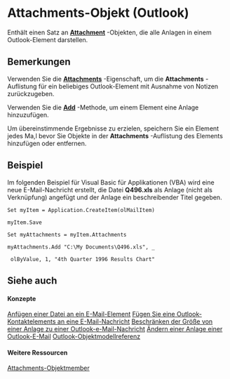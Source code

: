 
# Attachments-Objekt (Outlook)

Enthält einen Satz an  **[Attachment](3e11582b-ac90-0948-bc37-506570bb287b.md)** -Objekten, die alle Anlagen in einem Outlook-Element darstellen.


## Bemerkungen

Verwenden Sie die  **[Attachments](2843bef3-2ace-1cc0-1f15-c3fb776c3bf9.md)** -Eigenschaft, um die **Attachments** -Auflistung für ein beliebiges Outlook-Element mit Ausnahme von Notizen zurückzugeben.

Verwenden Sie die  **[Add](e11980fd-e1fc-a0c3-cdd0-0e598988d3c2.md)** -Methode, um einem Element eine Anlage hinzuzufügen.

Um übereinstimmende Ergebnisse zu erzielen, speichern Sie ein Element jedes Ma,l bevor Sie Objekte in der  **Attachments** -Auflistung des Elements hinzufügen oder entfernen.


## Beispiel

Im folgenden Beispiel für Visual Basic für Applikationen (VBA) wird eine neue E-Mail-Nachricht erstellt, die Datei  **Q496.xls** als Anlage (nicht als Verknüpfung) angefügt und der Anlage ein beschreibender Titel gegeben.


```
Set myItem = Application.CreateItem(olMailItem) 
 
myItem.Save 
 
Set myAttachments = myItem.Attachments 
 
myAttachments.Add "C:\My Documents\Q496.xls", _ 
 
 olByValue, 1, "4th Quarter 1996 Results Chart"
```


## Siehe auch


#### Konzepte


[Anfügen einer Datei an ein E-Mail-Element](1d94629b-e713-92cb-32de-c8910612e861.md)
[Fügen Sie eine Outlook-Kontaktelements an eine E-Mail-Nachricht](ae5240ad-dc3e-4499-8fd0-d8c2d90aa9ba.md)
[Beschränken der Größe von einer Anlage zu einer Outlook-e-Mail-Nachricht](9a240e17-f715-482c-9a8b-c6be1144e15a.md)
[Ändern einer Anlage einer Outlook-E-Mail](f5dac09a-272b-49d6-bf1e-82c3981260ed.md)
[Outlook-Objektmodellreferenz](73221b13-d8d8-99b8-3394-b95dbbfd5ddc.md)
#### Weitere Ressourcen


[Attachments-Objektmember](http://msdn.microsoft.com/library/cfdc1209-1b17-9b6c-122c-c07122d3aae1%28Office.15%29.aspx)